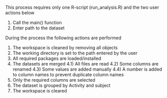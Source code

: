 This process requires only one R-script (run_analysis.R) and the two user actions below

1) Call the main() function
2) Enter path to the dataset

During the process the following actions are performed

1) The workspace is cleaned by removing all objects
2) The working directory is set to the path entered by the user
3) All required packages are loaded/installed
4) The datasets are merged
	4.1) All files are read
	4.2) Some columns are renamed
	4.3) Some values are added manually
	4.4) A number is added to column names to prevent duplicate column names
5) Only the required columns are selected
6) The dataset is grouped by Activity and subject
7) The workspace is cleared